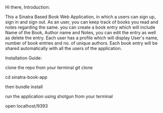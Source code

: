 Hi there,
Introduction:

This a Sinatra Based Book Web Application, in which a users can sign up, sign in and sign out. As an user, you can keep track of books you read and notes regarding the same. you can create a book entry which will include Name of the Book, Author name and Notes, you can edit the entry as well as delete the entry. Each user has a profile which will display User's name, number of book entries and no. of unique authors. Each book entry will be shared automatically with all the users of the application.

Installation Guide:

clone the repo from your terminal
git clone  

cd sinatra-book-app

then bundle install

run the application using shotgun from your terminal

open localhost/9393
